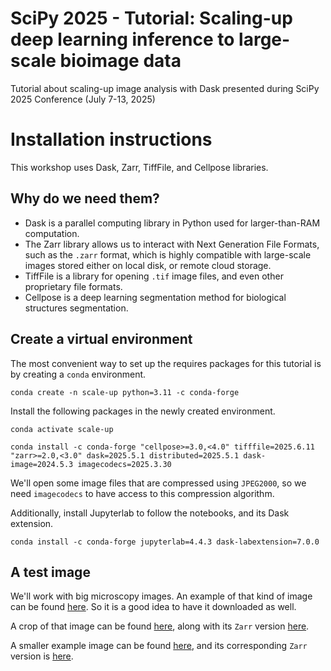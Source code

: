 # SciPy 2025 - Tutorial: Scaling-up deep learning inference to large-scale bioimage data
Tutorial about scaling-up image analysis with Dask presented during SciPy 2025 Conference (July 7-13, 2025)

# Installation instructions

This workshop uses Dask, Zarr, TiffFile, and Cellpose libraries.

## Why do we need them?

- Dask is a parallel computing library in Python used for larger-than-RAM computation.
- The Zarr library allows us to interact with Next Generation File Formats, such as the `.zarr` format, which is highly compatible with large-scale images stored either on local disk, or remote cloud storage.
- TiffFile is a library for opening `.tif` image files, and even other proprietary file formats.
- Cellpose is a deep learning segmentation method for biological structures segmentation.

## Create a virtual environment
The most convenient way to set up the requires packages for this tutorial is by creating a `conda` environment.

```
conda create -n scale-up python=3.11 -c conda-forge
```

Install the following packages in the newly created environment.

```
conda activate scale-up

conda install -c conda-forge "cellpose>=3.0,<4.0" tifffile=2025.6.11 "zarr>=2.0,<3.0" dask=2025.5.1 distributed=2025.5.1 dask-image=2024.5.3 imagecodecs=2025.3.30
```

We'll open some image files that are compressed using `JPEG2000`, so we need `imagecodecs` to have access to this compression algorithm.

Additionally, install Jupyterlab to follow the notebooks, and its Dask extension.

```
conda install -c conda-forge jupyterlab=4.4.3 dask-labextension=7.0.0
```

## A test image

We'll work with big microscopy images. An example of that kind of image can be found [here](https://openslide.cs.cmu.edu/download/openslide-testdata/Aperio/CMU-1.svs).
So it is a good idea to have it downloaded as well.

A crop of that image can be found [here](https://drive.google.com/file/d/17owNcq_Or6aBAyUVE33fyHSS0VvKuHSw/view?usp=sharing), along with its `Zarr` version [here](https://drive.google.com/file/d/1BmNxOrO3vOFPR-PCnV00DYgFsD1sDu47/view?usp=sharing).

A smaller example image can be found [here](https://openslide.cs.cmu.edu/download/openslide-testdata/Aperio/CMU-1-Small-Region.svs), and its corresponding `Zarr` version is [here](https://drive.google.com/file/d/1MifgafB5mhVAvqjzEAAR_zQajAU5Dcya/view?usp=drive_link).
